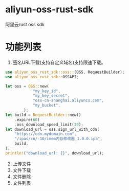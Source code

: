 # aliyun-oss-rust-sdk
阿里云rust oss sdk

# 功能列表
1. 签名URL下载(支持自定义域名)支持限速下载。
```rust
use aliyun_oss_rust_sdk::oss::{OSS, RequestBuilder};
use aliyun_oss_rust_sdk::OSSAPI;

let oss = OSS::new(
            "my_key_id",
            "my_key_secret",
            "oss-cn-shanghai.aliyuncs.com",
            "my_bucket",
        );
let build = RequestBuilder::new()
    .expire(60)
    .oss_download_speed_limit(30);
let download_url = oss.sign_url_with_cdn(
    "https://cdn.mydomain.com",
    "/ipas/cn/-10/imem内存修改器_1.0.0.ipa",
    build,
);
println!("download_url: {}", download_url);
```
2. 上传文件
3. 文件下载
4. 文件删除
5. 文件列表
